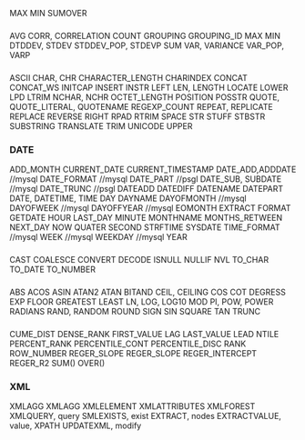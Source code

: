 MAX
MIN
SUMOVER



###
AVG
CORR, CORRELATION
COUNT
GROUPING
GROUPING_ID
MAX
MIN
DTDDEV, STDEV
STDDEV_POP, STDEVP
SUM
VAR, VARIANCE
VAR_POP, VARP

###
ASCII
CHAR, CHR
CHARACTER_LENGTH
CHARINDEX
CONCAT
CONCAT_WS
INITCAP
INSERT
INSTR
LEFT
LEN, LENGTH
LOCATE
LOWER
LPD
LTRIM
NCHAR, NCHR
OCTET_LENGTH
POSITION
POSSTR
QUOTE, QUOTE_LITERAL, QUOTENAME
REGEXP_COUNT
REPEAT, REPLICATE
REPLACE
REVERSE
RIGHT
RPAD
RTRIM
SPACE
STR
STUFF
STBSTR
SUBSTRING
TRANSLATE
TRIM
UNICODE
UPPER

### DATE
ADD_MONTH
CURRENT_DATE
CURRENT_TIMESTAMP
DATE_ADD,ADDDATE          //mysql
DATE_FORMAT               //mysql
DATE_PART                 //psgl
DATE_SUB, SUBDATE         //mysql
DATE_TRUNC                //psgl
DATEADD
DATEDIFF
DATENAME
DATEPART
DATE, DATETIME, TIME
DAY
DAYNAME
DAYOFMONTH               //mysql
DAYOFWEEK                //mysql
DAYOFFYEAR               //mysql
EOMONTH
EXTRACT
FORMAT
GETDATE
HOUR
LAST_DAY
MINUTE
MONTHNAME
MONTHS_RETWEEN
NEXT_DAY
NOW
QUATER
SECOND
STRFTIME
SYSDATE
TIME_FORMAT              //mysql
WEEK                     //mysql
WEEKDAY                  //mysql
YEAR

### 
CAST
COALESCE
CONVERT
DECODE
ISNULL
NULLIF
NVL
TO_CHAR
TO_DATE
TO_NUMBER

###
ABS
ACOS
ASIN
ATAN2
ATAN
BITAND
CEIL, CEILING
COS
COT
DEGRESS
EXP
FLOOR
GREATEST
LEAST
LN, LOG, LOG10
MOD
PI,
POW, POWER
RADIANS
RAND, RANDOM
ROUND
SIGN
SIN
SQUARE
TAN
TRUNC

###
CUME_DIST
DENSE_RANK
FIRST_VALUE
LAG
LAST_VALUE
LEAD
NTILE
PERCENT_RANK
PERCENTILE_CONT
PERCENTILE_DISC
RANK
ROW_NUMBER
REGER_SLOPE
REGER_SLOPE
REGER_INTERCEPT
REGER_R2
SUM() OVER()

### XML
XMLAGG
XMLAGG
XMLELEMENT
XMLATTRIBUTES
XMLFOREST
XMLQUERY, query
SMLEXISTS, exist
EXTRACT, nodes
EXTRACTVALUE, value, XPATH
UPDATEXML, modify

###
###
###
###



